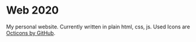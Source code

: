 # Web 2020
My personal website. 
Currently written in plain html, css, js. 
Used Icons are [Octicons by GitHub](https://primer.style/octicons/).
